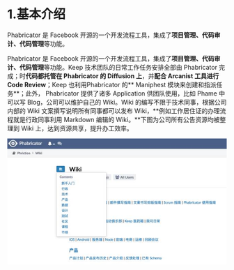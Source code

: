 # 1.基本介绍

Phabricator 是 Facebook 开源的一个开发流程工具，集成了**项目管理、代码审计、代码管理**等功能。

Phabricator 是 Facebook 开源的一个开发流程工具，集成了**项目管理、代码审计、代码管理**等功能。Keep 技术团队的日常工作任务安排全部由 Phabricator 完成；时**代码都托管在 Phabricator 的 Diffusion 上**，并**配合 Arcanist 工具进行 Code Review**；Keep 也利用Phabricator 的** Maniphest 模块来创建和指派任务**；此外， Phabricator 提供了诸多 Application 供团队使用，比如 Phame 中可以写 Blog，公司可以维护自己的 Wiki。Wiki 的编写不限于技术同事，根据公司内部的 Wiki 文案撰写说明所有同事都可以发布 Wiki，**例如工作居住证的办理流程就是行政同事利用 Markdown 编辑的 Wiki。**下图为公司所有公告资源均被整理到 Wiki 上，达到资源共享，提升办工效率。

![](/static/image/微信图片_20200603140416.jpg)


